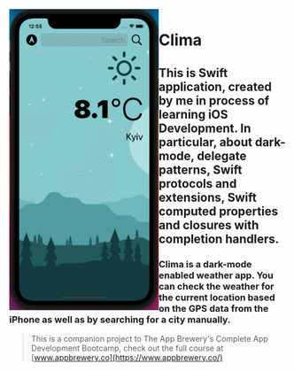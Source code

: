 
<img align="left" src="../Clima/Clima.gif" width="270"/>

#  Clima

## This is Swift application, created by me in process of learning iOS Development. In particular, about dark-mode, delegate patterns, Swift protocols and extensions, Swift computed properties and closures with completion handlers.

### Clima is a dark-mode enabled weather app. You can check the weather for the current location based on the GPS data from the iPhone as well as by searching for a city manually. 



>This is a companion project to The App Brewery's Complete App Development Bootcamp, check out the full course at [www.appbrewery.co](https://www.appbrewery.co/)



